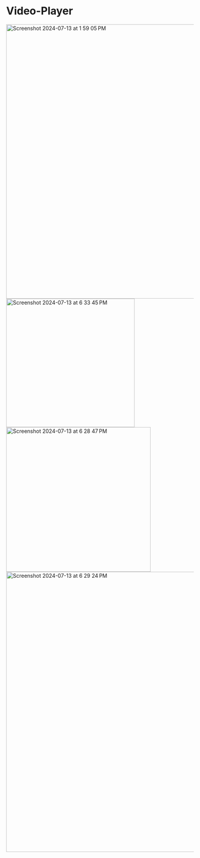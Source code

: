 # Video-Player
<img width="736" alt="Screenshot 2024-07-13 at 1 59 05 PM" src="https://github.com/user-attachments/assets/cd551354-268c-485d-87e5-27668d645814">
<img width="345" alt="Screenshot 2024-07-13 at 6 33 45 PM" src="https://github.com/user-attachments/assets/da25acac-597f-447a-8552-d4f87b91a5c6">
<img width="388" alt="Screenshot 2024-07-13 at 6 28 47 PM" src="https://github.com/user-attachments/assets/90449665-d1b9-4ab8-a80e-b0743c2259f0">
<img width="752" alt="Screenshot 2024-07-13 at 6 29 24 PM" src="https://github.com/user-attachments/assets/b316d3f6-9a16-47bd-b37a-818521c62e6d">
